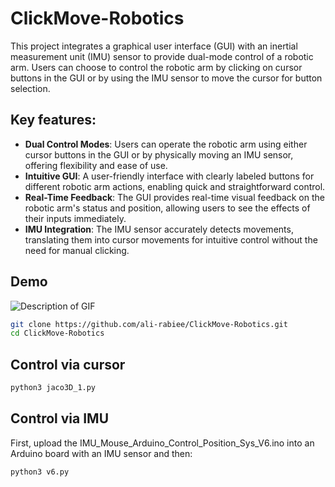 # ClickMove-Robotics


This project integrates a graphical user interface (GUI) with an inertial measurement unit (IMU) sensor to provide dual-mode control of a robotic arm. Users can choose to control the robotic arm by clicking on cursor buttons in the GUI or by using the IMU sensor to move the cursor for button selection. 

## Key features:
- **Dual Control Modes**: Users can operate the robotic arm using either cursor buttons in the GUI or by physically moving an IMU sensor, offering flexibility and ease of use.
- **Intuitive GUI**: A user-friendly interface with clearly labeled buttons for different robotic arm actions, enabling quick and straightforward control.
- **Real-Time Feedback**: The GUI provides real-time visual feedback on the robotic arm's status and position, allowing users to see the effects of their inputs immediately.
- **IMU Integration**: The IMU sensor accurately detects movements, translating them into cursor movements for intuitive control without the need for manual clicking.

## Demo
![Description of GIF](https://github.com/ali-rabiee/ClickMove-Robotics/blob/main/demo/demo.gif?raw=true)

```bash
git clone https://github.com/ali-rabiee/ClickMove-Robotics.git
cd ClickMove-Robotics

```
## Control via cursor
```bash
python3 jaco3D_1.py
```
## Control via IMU
First, upload the IMU_Mouse_Arduino_Control_Position_Sys_V6.ino into an Arduino board with an IMU sensor and then:
```bash
python3 v6.py
```
